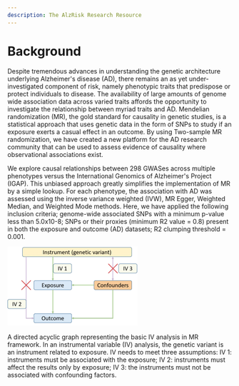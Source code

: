 ```yaml
---
description: The AlzRisk Research Resource
---
```


# Background

Despite tremendous advances in understanding the genetic architecture underlying Alzheimer's disease \(AD\), there remains an as yet under-investigated component of risk, namely phenotypic traits that predispose or protect individuals to disease. The availability of large amounts of genome wide association data across varied traits affords the opportunity to investigate the relationship between myriad traits and AD. Mendelian randomization \(MR\), the gold standard for causality in genetic studies, is a statistical approach that uses genetic data in the form of SNPs to study if an exposure exerts a casual effect in an outcome. By using Two-sample MR randomization, we have created a new platform for the AD research community that can be used to assess evidence of causality where observational associations exist.

We explore causal relationships between 298 GWASes across multiple phenotypes versus the International Genomics of Alzheimer's Project \(IGAP\). This unbiased approach greatly simplifies the implementation of MR by a simple lookup. For each phenotype, the association with AD was assessed using the inverse variance weighted \(IVW\), MR Egger, Weighted Median, and Weighted Mode methods. Here, we have applied the following inclusion criteria; genome-wide associated SNPs with a minimum p-value less than 5.0x10-8; SNPs or their proxies \(minimum R2 value = 0.8\) present in both the exposure and outcome \(AD\) datasets; R2 clumping threshold = 0.001.

![](.gitbook/assets/tu-pian%20%284%29.png)

A directed acyclic graph representing the basic IV analysis in MR framework. In an instrumental variable \(IV\) analysis, the genetic variant is an instrument related to exposure. IV needs to meet three assumptions: IV 1: instruments must be associated with the exposure; IV 2: instruments must affect the results only by exposure; IV 3: the instruments must not be associated with confounding factors.

